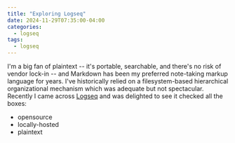 ```yaml
---
title: "Exploring Logseq"
date: 2024-11-29T07:35:00-04:00
categories:
  - logseq
tags:
  - logseq
---
```


I'm a big fan of plaintext -- it's portable, searchable, and there's no risk of vendor lock-in -- and Markdown has been my preferred note-taking markup language for years. I've historically relied on a filesystem-based hierarchical organizational mechanism which was adequate but not spectacular. Recently I came across [Logseq][logseq-site] and was delighted to see it checked all the boxes:

- opensource
- locally-hosted
- plaintext

[logseq-site]: https://logseq.com
